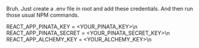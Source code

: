Bruh. Just create a .env file in root and add these credentials. And then run those usual NPM commands.

REACT_APP_PINATA_KEY = <YOUR_PINATA_KEY>\n
REACT_APP_PINATA_SECRET = <YOUR_PINATA_SECRET_KEY>\n
REACT_APP_ALCHEMY_KEY = <YOUR_ALCHEMY_KEY>\n

